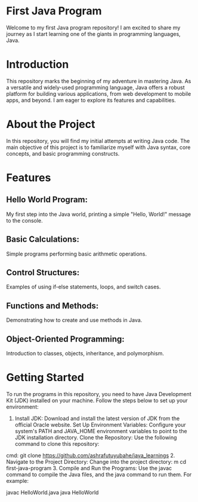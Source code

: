 # First Java Program
Welcome to my first Java program repository! I am excited to share my journey as I start learning one of the giants in programming languages, Java.

# Introduction
  This repository marks the beginning of my adventure in mastering Java. As a versatile and widely-used programming language, Java offers a robust platform for building various applications, from web development to mobile apps, and beyond. I am eager to explore its features and capabilities.

 # About the Project
In this repository, you will find my initial attempts at writing Java code. The main objective of this project is to familiarize myself with Java syntax, core concepts, and basic programming constructs.

# Features
## Hello World Program: 
My first step into the Java world, printing a simple "Hello, World!" message to the console.
## Basic Calculations: 
Simple programs performing basic arithmetic operations.
## Control Structures: 
Examples of using if-else statements, loops, and switch cases.
## Functions and Methods:
Demonstrating how to create and use methods in Java.
## Object-Oriented Programming:
Introduction to classes, objects, inheritance, and polymorphism.

 # Getting Started
To run the programs in this repository, you need to have Java Development Kit (JDK) installed on your machine. Follow the steps below to set up your environment:

 1. Install JDK: 
Download and install the latest version of JDK from the official Oracle website.
Set Up Environment Variables: Configure your system's PATH and JAVA_HOME environment variables to point to the JDK installation directory.
Clone the Repository:
 Use the following command to clone this repository:

cmd: git clone https://github.com/ashrafutuyubahe/java_learnings
2. Navigate to the Project Directory: Change into the project directory:
m
cd first-java-program
3. Compile and Run the Programs: Use the javac command to compile the Java files, and the java command to run them. For example:

javac HelloWorld.java
java HelloWorld
